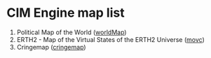 # CIM Engine map list

1. Political Map of the World  ([worldMap](https://cimengine.github.io/map/?id=worldMap))
2. ERTH2 - Map of the Virtual States of the ERTH2 Universe ([movc](https://cimengine.github.io/map/?id=movc))
3. Cringemap  ([cringemap](https://cimengine.github.io/map/?id=cringemap))
